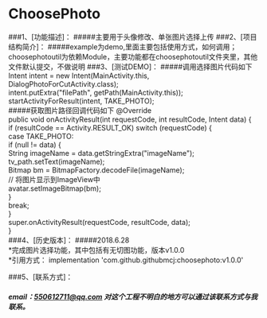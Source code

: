 ChoosePhoto
====
###1、[功能描述]：
#####主要用于头像修改、单张图片选择上传
###2、[项目结构简介]：
#####example为demo,里面主要包括使用方式，如何调用；choosephotoutil为依赖Module，主要功能都在choosephotoutil文件夹里，其他文件默认提交，不做说明
###3、[测试DEMO]：
#####调用选择图片代码如下
Intent intent = new Intent(MainActivity.this, DialogPhotoForCutActivity.class);<br>
                intent.putExtra("filePath", getPath(MainActivity.this));<br>
                startActivityForResult(intent, TAKE_PHOTO);<br>
#####获取图片路径回调代码如下
    @Override<br>
    public void onActivityResult(int requestCode, int resultCode, Intent data) {<br>
        if (resultCode == Activity.RESULT_OK) switch (requestCode) {<br>
            case TAKE_PHOTO:<br>
                if (null != data) {<br>
                    String imageName = data.getStringExtra("imageName");<br>
                    tv_path.setText(imageName);<br>
                    Bitmap bm = BitmapFactory.decodeFile(imageName);<br>
                    // 将图片显示到ImageView中<br>
                        avatar.setImageBitmap(bm);<br>
               }<br>
               break;<br>
        }<br>
        super.onActivityResult(requestCode, resultCode, data);<br>
    }<br>
###4、[历史版本]：
#####2018.6.28<br>
    *完成图片选择功能，其中包括有无切图功能，版本v1.0.0<br>
    *引用方式：   implementation 'com.github.githubmcj:choosephoto:v1.0.0'<br>

###5、[联系方式]：
##### email：550612711@qq.com 对这个工程不明白的地方可以通过该联系方式与我联系。

